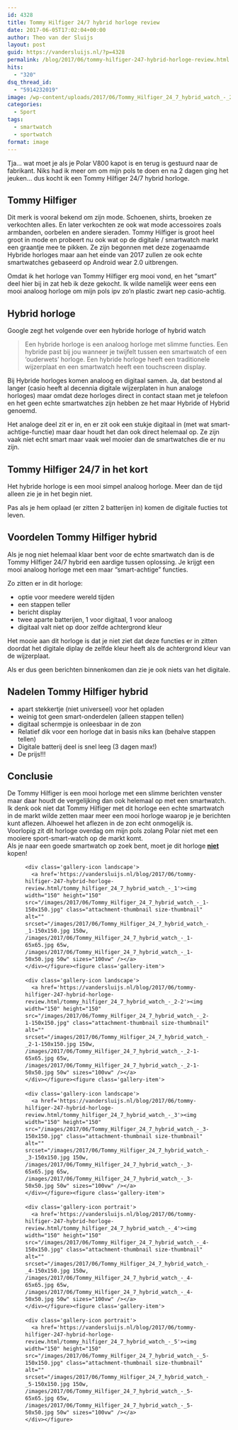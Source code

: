 ```yaml
---
id: 4328
title: Tommy Hilfiger 24/7 hybrid horloge review
date: 2017-06-05T17:02:04+00:00
author: Theo van der Sluijs
layout: post
guid: https://vandersluijs.nl/?p=4328
permalink: /blog/2017/06/tommy-hilfiger-247-hybrid-horloge-review.html
hits:
  - "320"
dsq_thread_id:
  - "5914232019"
image: /wp-content/uploads/2017/06/Tommy_Hilfiger_24_7_hybrid_watch_-_2-825x510.jpg
categories:
  - Sport
tags:
  - smartwatch
  - sportwatch
format: image
---
```

<section class="gh-view"> <section id="ember2348" class="ember-view view-container view-editor"> <section class="entry-preview js-entry-preview "> <section class="entry-preview-content js-entry-preview-content"> 

<div id="ember2356" class="ember-view rendered-markdown js-rendered-markdown">
  <p>
    Tja&#8230; wat moet je als je Polar V800 kapot is en terug is gestuurd naar de fabrikant. Niks had ik meer om om mijn pols te doen en na 2 dagen ging het jeuken&#8230; dus kocht ik een Tommy Hilfiger 24/7 hybrid horloge.
  </p>
  
  <h2 id="tommyhilfiger">
    Tommy Hilfiger
  </h2>
  
  <p>
    Dit merk is vooral bekend om zijn mode. Schoenen, shirts, broeken ze verkochten alles. En later verkochten ze ook wat mode accessoires zoals armbanden, oorbelen en andere sieraden. Tommy Hilfiger is groot heel groot in mode en probeert nu ook wat op de digitale / smartwatch markt een graantje mee te pikken. Ze zijn begonnen met deze zogenaamde Hybride horloges maar aan het einde van 2017 zullen ze ook echte smartwatches gebaseerd op Android wear 2.0 uitbrengen.
  </p>
  
  <p>
    Omdat ik het horloge van Tommy Hilfiger erg mooi vond, en het &#8220;smart&#8221; deel hier bij in zat heb ik deze gekocht. Ik wilde namelijk weer eens een mooi analoog horloge om mijn pols ipv zo&#8217;n plastic zwart nep casio-achtig.
  </p>
  
  <h2 id="hybridhorloge">
    Hybrid horloge
  </h2>
  
  <p>
    Google zegt het volgende over een hybride horloge of hybrid watch
  </p>
  
  <blockquote>
    <p>
      Een hybride horloge is een analoog horloge met slimme functies. Een hybride past bij jou wanneer je twijfelt tussen een smartwatch of een &#8216;ouderwets&#8217; horloge. Een hybride horloge heeft een traditionele wijzerplaat en een smartwatch heeft een touchscreen display.
    </p>
  </blockquote>
  
  <p>
    Bij Hybride horloges komen analoog en digitaal samen. Ja, dat bestond al langer (casio heeft al decennia digitale wijzerplaten in hun analoge horloges) maar omdat deze horloges direct in contact staan met je telefoon en het geen echte smartwatches zijn hebben ze het maar Hybride of Hybrid genoemd.
  </p>
  
  <p>
    Het analoge deel zit er in, en er zit ook een stukje digitaal in (met wat smart-achtige-functie) maar daar houdt het dan ook direct helemaal op. Ze zijn vaak niet echt smart maar vaak wel mooier dan de smartwatches die er nu zijn.
  </p>
  
  <h2 id="tommyhilfiger247inhetkort">
    Tommy Hilfiger 24/7 in het kort
  </h2>
  
  <p>
    Het hybride horloge is een mooi simpel analoog horloge. Meer dan de tijd alleen zie je in het begin niet.
  </p>
  
  <p>
    Pas als je hem oplaad (er zitten 2 batterijen in) komen de digitale fucties tot leven.
  </p>
  
  <h2 id="voordelentommyhilfigerhybrid">
    Voordelen Tommy Hilfiger hybrid
  </h2>
  
  <p>
    Als je nog niet helemaal klaar bent voor de echte smartwatch dan is de Tommy Hilfiger 24/7 hybrid een aardige tussen oplossing. Je krijgt een mooi analoog horloge met een maar &#8220;smart-achtige&#8221; functies.
  </p>
  
  <p>
    Zo zitten er in dit horloge:
  </p>
  
  <ul>
    <li>
      optie voor meedere wereld tijden
    </li>
    <li>
      een stappen teller
    </li>
    <li>
      bericht display
    </li>
    <li>
      twee aparte batterijen, 1 voor digitaal, 1 voor analoog
    </li>
    <li>
      digitaal valt niet op door zelfde achtergrond kleur
    </li>
  </ul>
  
  <p>
    Het mooie aan dit horloge is dat je niet ziet dat deze functies er in zitten doordat het digitale diplay de zelfde kleur heeft als de achtergrond kleur van de wijzerplaat.
  </p>
  
  <p>
    Als er dus geen berichten binnenkomen dan zie je ook niets van het digitale.
  </p>
  
  <h2 id="nadelentommyhilfigerhybrid">
    Nadelen Tommy Hilfiger hybrid
  </h2>
  
  <ul>
    <li>
      apart stekkertje (niet universeel) voor het opladen
    </li>
    <li>
      weinig tot geen smart-onderdelen (alleen stappen tellen)
    </li>
    <li>
      digitaal schermpje is onleesbaar in de zon
    </li>
    <li>
      Relatief dik voor een horloge dat in basis niks kan (behalve stappen tellen)
    </li>
    <li>
      Digitale batterij deel is snel leeg (3 dagen max!)
    </li>
    <li>
      De prijs!!!
    </li>
  </ul>
  
  <h2 id="conclusie">
    Conclusie
  </h2>
</div></section> </section> </section> </section> <aside id="ember1391" class="ember-view gh-notifications"></aside> 

<div id="ember1400" class="ember-view content-cover">
  De Tommy Hilfiger is een mooi horloge met een slimme berichten venster maar daar houdt de vergelijking dan ook helemaal op met een smartwatch.
</div>

<div class="ember-view content-cover">
</div>

<div class="ember-view content-cover">
  Ik denk ook niet dat Tommy Hilfiger met dit horloge een echte smartwatch in de markt wilde zetten maar meer een mooi horloge waarop je je berichten kunt aflezen. Alhoewel het aflezen in de zon echt onmogelijk is.
</div>

<div class="ember-view content-cover">
</div>

<div class="ember-view content-cover">
  Voorlopig zit dit horloge overdag om mijn pols zolang Polar niet met een mooiere sport-smart-watch op de markt komt.
</div>

<div class="ember-view content-cover">
</div>

<div class="ember-view content-cover">
  Als je naar een goede smartwatch op zoek bent, moet je dit horloge <span style="text-decoration: underline;"><strong>niet</strong></span> kopen!
  
  <div id='gallery-20' class='gallery galleryid-4328 gallery-columns-3 gallery-size-thumbnail'>
    <figure class='gallery-item'> 
    
    <div class='gallery-icon landscape'>
      <a href='https://vandersluijs.nl/blog/2017/06/tommy-hilfiger-247-hybrid-horloge-review.html/tommy_hilfiger_24_7_hybrid_watch_-_1'><img width="150" height="150" src="/images/2017/06/Tommy_Hilfiger_24_7_hybrid_watch_-_1-150x150.jpg" class="attachment-thumbnail size-thumbnail" alt="" srcset="/images/2017/06/Tommy_Hilfiger_24_7_hybrid_watch_-_1-150x150.jpg 150w, /images/2017/06/Tommy_Hilfiger_24_7_hybrid_watch_-_1-65x65.jpg 65w, /images/2017/06/Tommy_Hilfiger_24_7_hybrid_watch_-_1-50x50.jpg 50w" sizes="100vw" /></a>
    </div></figure><figure class='gallery-item'> 
    
    <div class='gallery-icon landscape'>
      <a href='https://vandersluijs.nl/blog/2017/06/tommy-hilfiger-247-hybrid-horloge-review.html/tommy_hilfiger_24_7_hybrid_watch_-_2-2'><img width="150" height="150" src="/images/2017/06/Tommy_Hilfiger_24_7_hybrid_watch_-_2-1-150x150.jpg" class="attachment-thumbnail size-thumbnail" alt="" srcset="/images/2017/06/Tommy_Hilfiger_24_7_hybrid_watch_-_2-1-150x150.jpg 150w, /images/2017/06/Tommy_Hilfiger_24_7_hybrid_watch_-_2-1-65x65.jpg 65w, /images/2017/06/Tommy_Hilfiger_24_7_hybrid_watch_-_2-1-50x50.jpg 50w" sizes="100vw" /></a>
    </div></figure><figure class='gallery-item'> 
    
    <div class='gallery-icon landscape'>
      <a href='https://vandersluijs.nl/blog/2017/06/tommy-hilfiger-247-hybrid-horloge-review.html/tommy_hilfiger_24_7_hybrid_watch_-_3'><img width="150" height="150" src="/images/2017/06/Tommy_Hilfiger_24_7_hybrid_watch_-_3-150x150.jpg" class="attachment-thumbnail size-thumbnail" alt="" srcset="/images/2017/06/Tommy_Hilfiger_24_7_hybrid_watch_-_3-150x150.jpg 150w, /images/2017/06/Tommy_Hilfiger_24_7_hybrid_watch_-_3-65x65.jpg 65w, /images/2017/06/Tommy_Hilfiger_24_7_hybrid_watch_-_3-50x50.jpg 50w" sizes="100vw" /></a>
    </div></figure><figure class='gallery-item'> 
    
    <div class='gallery-icon portrait'>
      <a href='https://vandersluijs.nl/blog/2017/06/tommy-hilfiger-247-hybrid-horloge-review.html/tommy_hilfiger_24_7_hybrid_watch_-_4'><img width="150" height="150" src="/images/2017/06/Tommy_Hilfiger_24_7_hybrid_watch_-_4-150x150.jpg" class="attachment-thumbnail size-thumbnail" alt="" srcset="/images/2017/06/Tommy_Hilfiger_24_7_hybrid_watch_-_4-150x150.jpg 150w, /images/2017/06/Tommy_Hilfiger_24_7_hybrid_watch_-_4-65x65.jpg 65w, /images/2017/06/Tommy_Hilfiger_24_7_hybrid_watch_-_4-50x50.jpg 50w" sizes="100vw" /></a>
    </div></figure><figure class='gallery-item'> 
    
    <div class='gallery-icon portrait'>
      <a href='https://vandersluijs.nl/blog/2017/06/tommy-hilfiger-247-hybrid-horloge-review.html/tommy_hilfiger_24_7_hybrid_watch_-_5'><img width="150" height="150" src="/images/2017/06/Tommy_Hilfiger_24_7_hybrid_watch_-_5-150x150.jpg" class="attachment-thumbnail size-thumbnail" alt="" srcset="/images/2017/06/Tommy_Hilfiger_24_7_hybrid_watch_-_5-150x150.jpg 150w, /images/2017/06/Tommy_Hilfiger_24_7_hybrid_watch_-_5-65x65.jpg 65w, /images/2017/06/Tommy_Hilfiger_24_7_hybrid_watch_-_5-50x50.jpg 50w" sizes="100vw" /></a>
    </div></figure>
  </div></p>
</div>